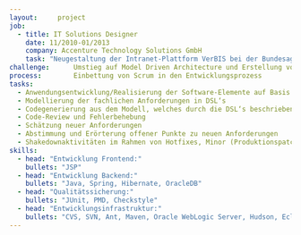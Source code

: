 ```yaml
---
layout:     project
job:
  - title: IT Solutions Designer
    date: 11/2010-01/2013
    company: Accenture Technology Solutions GmbH
    task: "Neugestaltung der Intranet-Plattform VerBIS bei der Bundesagentur für Arbeit"
challenge:      Umstieg auf Model Driven Architecture und Erstellung von neuen Teil-Applikationen
process:        Einbettung von Scrum in den Entwicklungsprozess
tasks:
  - Anwendungsentwicklung/Realisierung der Software-Elemente auf Basis der Fachkonzepte
  - Modellierung der fachlichen Anforderungen in DSL‘s 
  - Codegenerierung aus dem Modell, welches durch die DSL‘s beschrieben wurde
  - Code-Review und Fehlerbehebung
  - Schätzung neuer Anforderungen
  - Abstimmung und Erörterung offener Punkte zu neuen Anforderungen
  - Shakedownaktivitäten im Rahmen von Hotfixes, Minor (Produktionspatches) und Major Releases 
skills:
  - head: "Entwicklung Frontend:"
    bullets: "JSP"
  - head: "Entwicklung Backend:"
    bullets: "Java, Spring, Hibernate, OracleDB"
  - head: "Qualitätssicherung:"
    bullets: "JUnit, PMD, Checkstyle"
  - head: "Entwicklungsinfrastruktur:"
    bullets: "CVS, SVN, Ant, Maven, Oracle WebLogic Server, Hudson, Eclipse IDE unter Windows"
---
```

